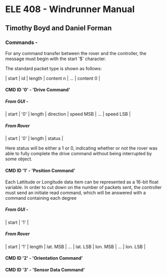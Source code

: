 # ELE 408 - Windrunner Manual
## Timothy Boyd and Daniel Forman

### Commands -
For any command transfer between the rover and the controller, the message must begin with
the start '$' character.

The standard packet type is shown as follows:

| start | id | length | content n | ... | content 0 |

#### CMD ID '0' - 'Drive Command'
##### From GUI - 
| start | '0' | length | direction | speed MSB | ... | speed LSB |
##### From Rover
| start | '0' | length | status |

Here status will be either a 1 or 0, indicating whether or not the rover was able to fully
complete the drive command without being interrupted by some object.

#### CMD ID '1' - 'Position Command'

Each Lattitude or Longitude data item can be represented as a 16-bit float variable. In order to cut
down on the number of packets sent, the controller must send an initiate read command, which will be
answered with a command containing each degree 

##### From GUI - 

| start | '1' | 

##### From Rover

| start | '1' | length | lat. MSB | ... | lat. LSB | lon. MSB | ... | lon. LSB | 

#### CMD ID '2' - 'Orientation Command'


#### CMD ID '3' - 'Sensor Data Command'

